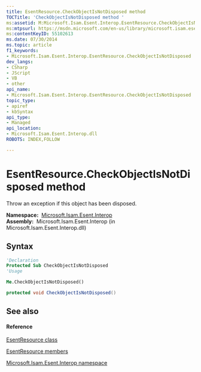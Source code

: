 ```yaml
---
title: EsentResource.CheckObjectIsNotDisposed method 
TOCTitle: 'CheckObjectIsNotDisposed method '
ms:assetid: M:Microsoft.Isam.Esent.Interop.EsentResource.CheckObjectIsNotDisposed
ms:mtpsurl: https://msdn.microsoft.com/en-us/library/microsoft.isam.esent.interop.esentresource.checkobjectisnotdisposed(v=EXCHG.10)
ms:contentKeyID: 55102613
ms.date: 07/30/2014
ms.topic: article
f1_keywords:
- Microsoft.Isam.Esent.Interop.EsentResource.CheckObjectIsNotDisposed
dev_langs:
- CSharp
- JScript
- VB
- other
api_name: 
- Microsoft.Isam.Esent.Interop.EsentResource.CheckObjectIsNotDisposed
topic_type: 
- apiref
- kbSyntax
api_type: 
- Managed
api_location: 
- Microsoft.Isam.Esent.Interop.dll
ROBOTS: INDEX,FOLLOW

---
```


# EsentResource.CheckObjectIsNotDisposed method

Throw an exception if this object has been disposed.

**Namespace:**  [Microsoft.Isam.Esent.Interop](hh596136\(v=exchg.10\).md)  
**Assembly:**  Microsoft.Isam.Esent.Interop (in Microsoft.Isam.Esent.Interop.dll)

## Syntax

``` vb
'Declaration
Protected Sub CheckObjectIsNotDisposed
'Usage

Me.CheckObjectIsNotDisposed()
```

``` csharp
protected void CheckObjectIsNotDisposed()
```

## See also

#### Reference

[EsentResource class](dn319890\(v=exchg.10\).md)

[EsentResource members](dn350521\(v=exchg.10\).md)

[Microsoft.Isam.Esent.Interop namespace](hh596136\(v=exchg.10\).md)

